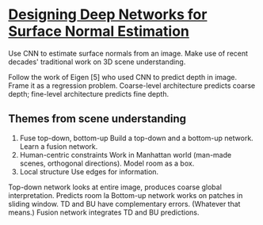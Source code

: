 # [Designing Deep Networks for Surface Normal Estimation](https://arxiv.org/abs/1411.4958)

Use CNN to estimate surface normals from an image. Make use of recent decades' traditional work on 3D scene understanding.

Follow the work of Eigen [5] who used CNN to predict depth in image. Frame it as a regression problem. Coarse-level architecture predicts coarse depth; fine-level architecture predicts fine depth.

## Themes from scene understanding

1. Fuse top-down, bottom-up
Build a top-down and a bottom-up network. Learn a fusion network.
2. Human-centric constraints
Work in Manhattan world (man-made scenes, orthogonal directions). Model room as a box.
3. Local structure
Use edges for information.

Top-down network looks at entire image, produces coarse global interpretation. Predicts room la
Bottom-up network works on patches in sliding window.
TD and BU have complementary errors. (Whatever that means.)
Fusion network integrates TD and BU predictions.
<!--stackedit_data:
eyJoaXN0b3J5IjpbLTgyNjM0NjMwNCw4NDEwNjk1OTgsMTIzMT
U3NDUwN119
-->
